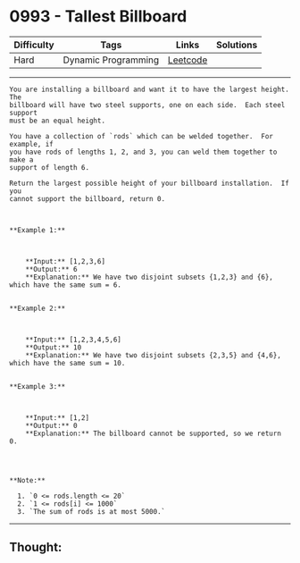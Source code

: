 # 0993 - Tallest Billboard

Difficulty  | Tags | Links | Solutions
----------- | ---- | ----- | -----
Hard | Dynamic Programming | [Leetcode](https://leetcode.com/problems/tallest-billboard/description/) |


-----------

```
You are installing a billboard and want it to have the largest height.  The
billboard will have two steel supports, one on each side.  Each steel support
must be an equal height.

You have a collection of `rods` which can be welded together.  For example, if
you have rods of lengths 1, 2, and 3, you can weld them together to make a
support of length 6.

Return the largest possible height of your billboard installation.  If you
cannot support the billboard, return 0.



**Example 1:**

    
    
    **Input:** [1,2,3,6]
    **Output:** 6
    **Explanation:** We have two disjoint subsets {1,2,3} and {6}, which have the same sum = 6.
    

**Example 2:**

    
    
    **Input:** [1,2,3,4,5,6]
    **Output:** 10
    **Explanation:** We have two disjoint subsets {2,3,5} and {4,6}, which have the same sum = 10.
    

**Example 3:**

    
    
    **Input:** [1,2]
    **Output:** 0
    **Explanation:** The billboard cannot be supported, so we return 0.
    



**Note:**

  1. `0 <= rods.length <= 20`
  2. `1 <= rods[i] <= 1000`
  3. `The sum of rods is at most 5000.`
```

-----------

## Thought:
